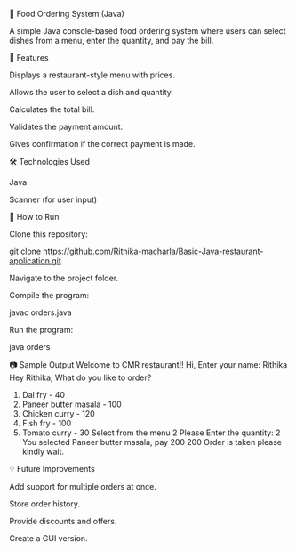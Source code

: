 🍴 Food Ordering System (Java)

A simple Java console-based food ordering system where users can select dishes from a menu, enter the quantity, and pay the bill.

📌 Features

Displays a restaurant-style menu with prices.

Allows the user to select a dish and quantity.

Calculates the total bill.

Validates the payment amount.

Gives confirmation if the correct payment is made.

🛠️ Technologies Used

Java

Scanner (for user input)

🚀 How to Run

Clone this repository:

git clone https://github.com/Rithika-macharla/Basic-Java-restaurant-application.git


Navigate to the project folder.

Compile the program:

javac orders.java


Run the program:

java orders

📷 Sample Output
Welcome to CMR restaurant!!
Hi, Enter your name:
Rithika
Hey Rithika, What do you like to order?
1. Dal fry - 40
2. Paneer butter masala - 100
3. Chicken curry - 120
4. Fish fry - 100
5. Tomato curry - 30
Select from the menu
2
Please Enter the quantity:
2
You selected Paneer butter masala, pay 200
200
Order is taken please kindly wait.

💡 Future Improvements

Add support for multiple orders at once.

Store order history.

Provide discounts and offers.

Create a GUI version.
